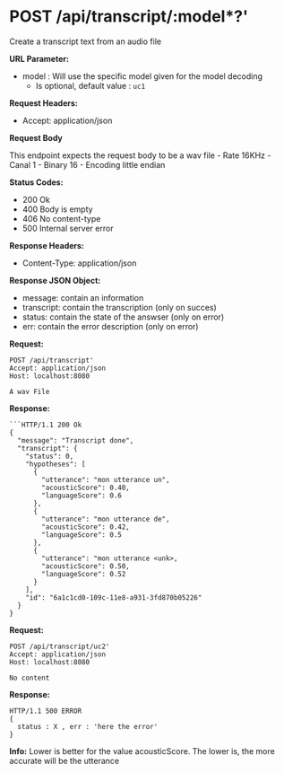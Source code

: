 # POST /api/transcript/:model*?'

Create a transcript text from an audio file

**URL Parameter:**

- model : Will use the specific model given for the model decoding
	- Is optional, default value : `uc1`

**Request Headers:**

- Accept: application/json

**Request Body**

This endpoint expects the request body to be a wav file
	- Rate 16KHz
	- Canal 1
	- Binary 16
	- Encoding little endian 

**Status Codes:**
  
- 200 Ok
- 400 Body is empty
- 406 No content-type
- 500 Internal server error

**Response Headers:**

- Content-Type: application/json

**Response JSON Object:**

- message: contain an information
- transcript: contain the transcription (only on succes)
- status: contain the state of the answser (only on error)
- err: contain the error description (only on error)


**Request:**

    POST /api/transcript'
    Accept: application/json
    Host: localhost:8080
    
	A wav File

**Response:**

    ```HTTP/1.1 200 Ok
    {
      "message": "Transcript done",
      "transcript": {
        "status": 0,
        "hypotheses": [
          {
            "utterance": "mon utterance un",
            "acousticScore": 0.40,
            "languageScore": 0.6
          },
          {
            "utterance": "mon utterance de",
            "acousticScore": 0.42,
            "languageScore": 0.5
          },
          {
            "utterance": "mon utterance <unk>,
            "acousticScore": 0.50,
            "languageScore": 0.52
          }
        ],
        "id": "6a1c1cd0-109c-11e8-a931-3fd870b05226"
      }
    }
		
**Request:**

    POST /api/transcript/uc2'
    Accept: application/json
    Host: localhost:8080
    
	No content


**Response:**

    HTTP/1.1 500 ERROR
    {
      status : X , err : 'here the error'
    }

**Info:**
  Lower is better for the value acousticScore. The lower is, the more accurate will be the utterance